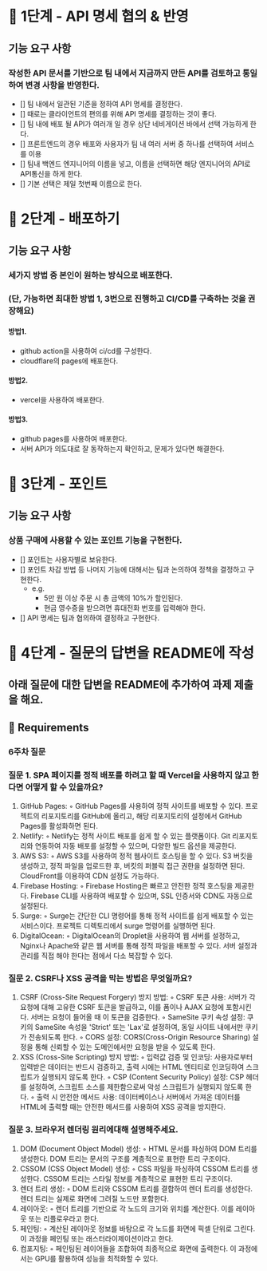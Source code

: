 # 🚀 1단계 - API 명세 협의 & 반영

## 기능 요구 사항

### 작성한 API 문서를 기반으로 팀 내에서 지금까지 만든 API를 검토하고 통일하여 변경 사항을 반영한다.

- [] 팀 내에서 일관된 기준을 정하여 API 명세를 결정한다.
- [] 때로는 클라이언트의 편의를 위해 API 명세를 결정하는 것이 좋다.
- [] 팀 내에 배포 될 API가 여러개 일 경우 상단 네비게이션 바에서 선택 가능하게 한다.
- [] 프론트엔드의 경우 배포와 사용자가 팀 내 여러 서버 중 하나를 선택하여 서비스를 이용
- [] 팀내 백엔드 엔지니어의 이름을 넣고, 이름을 선택하면 해당 엔지니어의 API로 API통신을 하게 한다.
- [] 기본 선택은 제일 첫번째 이름으로 한다.

# 🚀 2단계 - 배포하기

## 기능 요구 사항

### 세가지 방법 중 본인이 원하는 방식으로 배포한다.

### (단, 가능하면 최대한 방법 1, 3번으로 진행하고 CI/CD를 구축하는 것을 권장해요)

#### 방법1.

- github action을 사용하여 ci/cd를 구성한다.
- cloudflare의 pages에 배포한다.

#### 방법2.

- vercel을 사용하여 배포한다.

#### 방법3.

- github pages를 사용하여 배포한다.
- 서버 API가 의도대로 잘 동작하는지 확인하고, 문제가 있다면 해결한다.

# 🚀 3단계 - 포인트

## 기능 요구 사항

### 상품 구매에 사용할 수 있는 포인트 기능을 구현한다.

- [] 포인트는 사용자별로 보유한다.
- [] 포인트 차감 방법 등 나머지 기능에 대해서는 팀과 논의하여 정책을 결정하고 구현한다.
  - e.g.
    - 5만 원 이상 주문 시 총 금액의 10%가 할인된다.
    - 현금 영수증을 받으려면 휴대전화 번호를 입력해야 한다.
- [] API 명세는 팀과 협의하여 결정하고 구현한다.

# 🚀 4단계 - 질문의 답변을 README에 작성

## 아래 질문에 대한 답변을 README에 추가하여 과제 제출을 해요.

## 📝 Requirements

### 6주차 질문

### 질문 1. SPA 페이지를 정적 배포를 하려고 할 때 Vercel을 사용하지 않고 한다면 어떻게 할 수 있을까요?

1. GitHub Pages:
   ◦ GitHub Pages를 사용하여 정적 사이트를 배포할 수 있다. 프로젝트의 리포지토리를 GitHub에 올리고, 해당 리포지토리의 설정에서 GitHub Pages를 활성화하면 된다.
2. Netlify:
   ◦ Netlify는 정적 사이트 배포를 쉽게 할 수 있는 플랫폼이다. Git 리포지토리와 연동하여 자동 배포를 설정할 수 있으며, 다양한 빌드 옵션을 제공한다.
3. AWS S3:
   ◦ AWS S3를 사용하여 정적 웹사이트 호스팅을 할 수 있다. S3 버킷을 생성하고, 정적 파일을 업로드한 후, 버킷의 퍼블릭 접근 권한을 설정하면 된다. CloudFront를 이용하여 CDN 설정도 가능하다.
4. Firebase Hosting:
   ◦ Firebase Hosting은 빠르고 안전한 정적 호스팅을 제공한다. Firebase CLI를 사용하여 배포할 수 있으며, SSL 인증서와 CDN도 자동으로 설정된다.
5. Surge:
   ◦ Surge는 간단한 CLI 명령어를 통해 정적 사이트를 쉽게 배포할 수 있는 서비스이다. 프로젝트 디렉토리에서 surge 명령어를 실행하면 된다.
6. DigitalOcean:
   ◦ DigitalOcean의 Droplet을 사용하여 웹 서버를 설정하고, Nginx나 Apache와 같은 웹 서버를 통해 정적 파일을 배포할 수 있다. 서버 설정과 관리를 직접 해야 한다는 점에서 다소 복잡할 수 있다.

### 질문 2. CSRF나 XSS 공격을 막는 방법은 무엇일까요?

1. CSRF (Cross-Site Request Forgery) 방지 방법:
   ◦ CSRF 토큰 사용: 서버가 각 요청에 대해 고유한 CSRF 토큰을 발급하고, 이를 폼이나 AJAX 요청에 포함시킨다. 서버는 요청이 들어올 때 이 토큰을 검증한다.
   ◦ SameSite 쿠키 속성 설정: 쿠키의 SameSite 속성을 'Strict' 또는 'Lax'로 설정하여, 동일 사이트 내에서만 쿠키가 전송되도록 한다.
   ◦ CORS 설정: CORS(Cross-Origin Resource Sharing) 설정을 통해 신뢰할 수 있는 도메인에서만 요청을 받을 수 있도록 한다.
2. XSS (Cross-Site Scripting) 방지 방법:
   ◦ 입력값 검증 및 인코딩: 사용자로부터 입력받은 데이터는 반드시 검증하고, 출력 시에는 HTML 엔티티로 인코딩하여 스크립트가 실행되지 않도록 한다.
   ◦ CSP (Content Security Policy) 설정: CSP 헤더를 설정하여, 스크립트 소스를 제한함으로써 악성 스크립트가 실행되지 않도록 한다.
   ◦ 출력 시 안전한 메서드 사용: 데이터베이스나 서버에서 가져온 데이터를 HTML에 출력할 때는 안전한 메서드를 사용하여 XSS 공격을 방지한다.

### 질문 3. 브라우저 렌더링 원리에대해 설명해주세요.

1. DOM (Document Object Model) 생성:
   ◦ HTML 문서를 파싱하여 DOM 트리를 생성한다. DOM 트리는 문서의 구조를 계층적으로 표현한 트리 구조이다.
2. CSSOM (CSS Object Model) 생성:
   ◦ CSS 파일을 파싱하여 CSSOM 트리를 생성한다. CSSOM 트리는 스타일 정보를 계층적으로 표현한 트리 구조이다.
3. 렌더 트리 생성:
   ◦ DOM 트리와 CSSOM 트리를 결합하여 렌더 트리를 생성한다. 렌더 트리는 실제로 화면에 그려질 노드만 포함한다.
4. 레이아웃:
   ◦ 렌더 트리를 기반으로 각 노드의 크기와 위치를 계산한다. 이를 레이아웃 또는 리플로우라고 한다.
5. 페인팅:
   ◦ 계산된 레이아웃 정보를 바탕으로 각 노드를 화면에 픽셀 단위로 그린다. 이 과정을 페인팅 또는 래스터라이제이션이라고 한다.
6. 컴포지팅:
   ◦ 페인팅된 레이어들을 조합하여 최종적으로 화면에 출력한다. 이 과정에서는 GPU를 활용하여 성능을 최적화할 수 있다.
